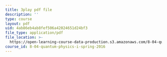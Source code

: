 ```yaml
---
title: 3play pdf file
description: ''
type: course
layout: pdf
uid: 4ab86eb4ab8fef506a42024651d24bf3
file_type: application/pdf
file_location: >-
  https://open-learning-course-data-production.s3.amazonaws.com/8-04-quantum-physics-i-spring-2016/4ab86eb4ab8fef506a42024651d24bf3_WR88_Vzfcx4.pdf
course_id: 8-04-quantum-physics-i-spring-2016
---
```

